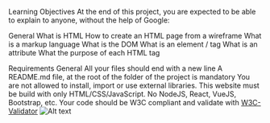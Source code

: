 Learning Objectives
At the end of this project, you are expected to be able to explain to anyone, without the help of Google:

General
What is HTML
How to create an HTML page from a wireframe
What is a markup language
What is the DOM
What is an element / tag
What is an attribute
What the purpose of each HTML tag

Requirements
General
All your files should end with a new line
A README.md file, at the root of the folder of the project is mandatory
You are not allowed to install, import or use external libraries. This website must be build with only HTML/CSS/JavaScript. No NodeJS, React, VueJS, Bootstrap, etc.
Your code should be W3C compliant and validate with <a href= "https://intranet.aluswe.com/rltoken/Dzwkd63Mmcw7FNXDmnGTsg">W3C-Validator</a>
![Alt text](imgs/School_Page@2x.png)